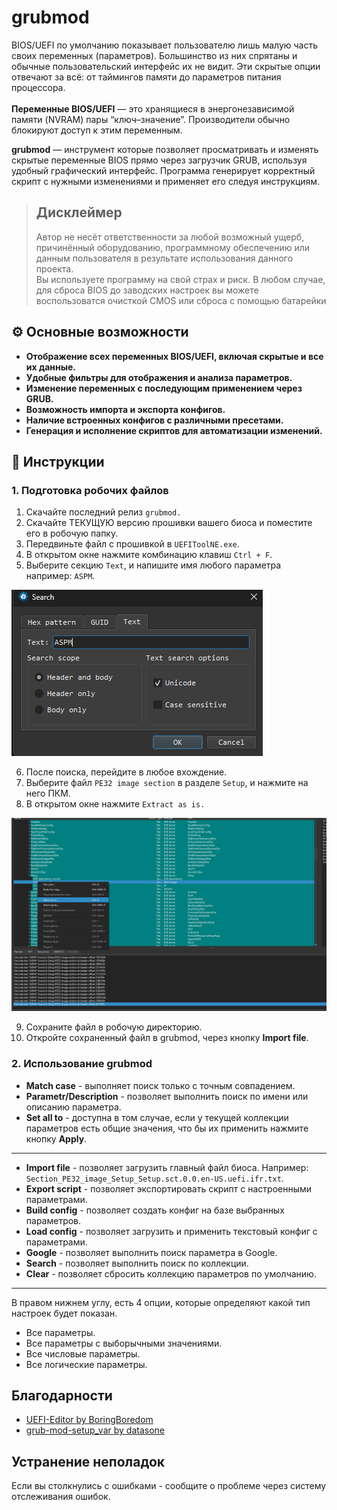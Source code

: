 # grubmod
BIOS/UEFI по умолчанию показывает пользователю лишь малую часть своих переменных (параметров). Большинство из них спрятаны и обычные пользовательский интерфейс их не видит. Эти скрытые опции отвечают за всё: от таймингов памяти до параметров питания процессора. <br><br>
**Переменные BIOS/UEFI** — это хранящиеся в энергонезависимой памяти (NVRAM) пары “ключ–значение”. Производители обычно блокируют доступ к этим переменным. <br>

**grubmod** — инструмент которые позволяет просматривать и изменять скрытые переменные BIOS прямо через загрузчик GRUB, используя удобный графический интерфейс. Программа генерирует корректный скрипт с нужными изменениями и применяет его следуя инструкциям.

> ## Дисклеймер  
> Автор не несёт ответственности за любой возможный ущерб, причинённый оборудованию, программному обеспечению или данным пользователя в результате использования данного проекта.  
> Вы используете программу на свой страх и риск.
>  В любом случае, для сброса BIOS до заводских настроек вы можете воспользоватся очисткой CMOS или сброса с помощью батарейки


## ⚙️ Основные возможности
- **Отображение всех переменных BIOS/UEFI, включая скрытые и все их данные.** <br>
- **Удобные фильтры для отображения и анализа параметров.** <br>
- **Изменение переменных с последующим применением через GRUB.**  <br>
- **Возможность импорта и экспорта конфигов.** <br>
- **Наличие встроенных конфигов с различными пресетами.** <br>
- **Генерация и исполнение скриптов для автоматизации изменений.**  <br>

## 📄 Инструкции
### 1. Подготовка робочих файлов
1. Скачайте последний релиз ```grubmod.```  <br>
2. Скачайте ТЕКУЩУЮ версию прошивки вашего биоса и поместите его в робочую папку. <br>
3. Передвиньте файл с прошивкой в ```UEFIToolNE.exe```.  <br>
4. В открытом окне нажмите комбинацию клавиш ```Ctrl + F```. <br>
5. Выберите секцию ```Text```, и напишите имя любого параметра например: ```ASPM```. <br>
   
<p align="left">
  <img src="https://github.com/NZK95/grubmod/blob/master/assets/images/Usage/%231.png?raw=true">
</p>

6. После поиска, перейдите в любое вхождение. <br>
7. Выберите файл ```PE32 image section```  в разделе ```Setup```, и нажмите на него ПКМ. <br>
8. В открытом окне нажмите ```Extract as is.``` <br>

<p align="left">
  <img src="https://github.com/NZK95/grubmod/blob/master/assets/images/Usage/%232.png?raw=true">
</p>

9. Сохраните файл в робочую директорию. <br>
10. Откройте сохраненный файл в grubmod, через кнопку **Import file**.

### 2. Использование grubmod
- **Match case** - выполняет поиск только с точным совпадением. <br>
- **Parametr/Description** - позволяет выполнить поиск по имени или описанию параметра. <br>
- **Set all to** - доступна в том случае, если у текущей коллекции параметров есть общие значения, что бы их применить нажмите кнопку **Apply**.
---

- **Import file** - позволяет загрузить главный файл биоса. Например: ```Section_PE32_image_Setup_Setup.sct.0.0.en-US.uefi.ifr.txt```.
- **Export script** - позволяет экспортировать скрипт с настроенными параметрами.
- **Build config** - позволяет создать конфиг на базе выбранных параметров.
- **Load config** - позволяет загрузить и применить текстовый конфиг с параметрами.
- **Google** - позволяет выполнить поиск параметра в Google.
- **Search** - позволяет выполнить поиск по коллекции.
- **Clear** - позволяет сбросить коллекцию параметров по умолчанию.
---
В правом нижнем углу, есть 4 опции, которые определяют какой тип настроек будет показан.
- Все параметры. <br>
- Все параметры с выборычными значениями. <br>
- Все числовые параметры. <br>
- Все логические параметры. <br>

## Благодарности
 - [UEFI-Editor by BoringBoredom](https://github.com/BoringBoredom/UEFI-Editor?tab=readme-ov-file#how-to-change-hidden-settings-without-flashing-a-modded-bios) <br>
 - [grub-mod-setup_var by datasone](https://github.com/datasone/grub-mod-setup_var)

## Устранение неполадок
Если вы столкнулись с ошибками - сообщите о проблеме через систему отслеживания ошибок.
